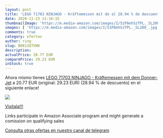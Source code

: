 ```yaml
---
layout: post
title: 'LEGO 71703 NINJAGO - Kräftemessen mit de al 28.94 % de descuento'
date: 2020-11-23 13:16:15
thumbnailImage: 'https://m.media-amazon.com/images/I/51P8ehSzTPL._SL200_.jpg'
images: [ 'https://m.media-amazon.com/images/I/51P8ehSzTPL._SL200_.jpg' ]
comments: true
category: ofertas
author: ring
slug: B0813QTVHK
description:
actualPrice: 20.77 EUR
comparePrice: 29.23 EUR
inStock: true
---
```


Ahora mismo tienes [LEGO 71703 NINJAGO - Kräftemessen mit dem Donner-Jet](https://www.amazon.de/dp/B0813QTVHK/?tag=redken02-21) a 20.77 EUR (original: 29.23 EUR) (28.94 %  de descuento) en el siguiente enlace!

[![](https://m.media-amazon.com/images/I/51P8ehSzTPL._SL200_.jpg)](https://www.amazon.de/dp/B0813QTVHK/?tag=redken02-21)

[Visítala!!!](https://www.amazon.de/dp/B0813QTVHK/?tag=redken02-21)

Links participate in Amazon Associate program and might generate a comission on qualifying sales

[Consulta otras ofertas en nuestro canal de telegram](https://t.me/s/ofertas25)
